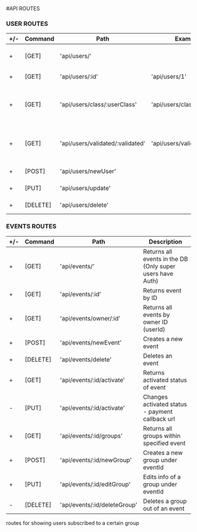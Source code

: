 #API ROUTES

### USER ROUTES

| +/- | Command  | Path                             | Example                     | Description                                                 |
| --- | -------- | -------------------------------- | --------------------------- | ----------------------------------------------------------- |
| +   | [GET]    | 'api/users/'                     |                             | Returns all users in the DB                                 |
| +   | [GET]    | 'api/users/:id'                  | 'api/users/1'               | Returns user by user ID                                     |
| +   | [GET]    | 'api/users/class/:userClass'     | 'api/users/class/2'         | Returns all users in :userClass (admin, user, probationary) |
| +   | [GET]    | 'api/users/validated/:validated' | 'api/users/validated/false' | Returns users by activated status (true / false)            |
| +   | [POST]   | 'api/users/newUser'              |                             | Creates a new user                                          |
| +   | [PUT]    | 'api/users/update'               |                             | Updates a user                                              |
| +   | [DELETE] | 'api/users/delete'               |                             | Deletes a user                                              |

### EVENTS ROUTES

| +/- | Command  | Path                         | Description                                               |
| --- | -------- | ---------------------------- | --------------------------------------------------------- |
| +   | [GET]    | 'api/events/'                | Returns all events in the DB (Only super users have Auth) |
| +   | [GET]    | 'api/events/:id'             | Returns event by ID                                       |
| +   | [GET]    | 'api/events/owner/:id'       | Returns all events by owner ID (userId)                   |
| +   | [POST]   | 'api/events/newEvent'        | Creates a new event                                       |
| +   | [DELETE] | 'api/events/delete'          | Deletes an event                                          |
| +   | [GET]    | 'api/events/:id/activate'    | Returns activated status of event                         |
| -   | [PUT]    | 'api/events/:id/activate'    | Changes activated status - payment callback url           |
| +   | [GET]    | 'api/events/:id/groups'      | Returns all groups within specified event                 |
| +   | [POST]   | 'api/events/:id/newGroup'    | Creates a new group under eventId                         |
| +   | [PUT]    | 'api/events/:id/editGroup'   | Edits info of a group under eventId                       |
| -   | [DELETE] | 'api/events/:id/deleteGroup' | Deletes a group out of an event                           |

routes for showing users subscribed to a certain group
